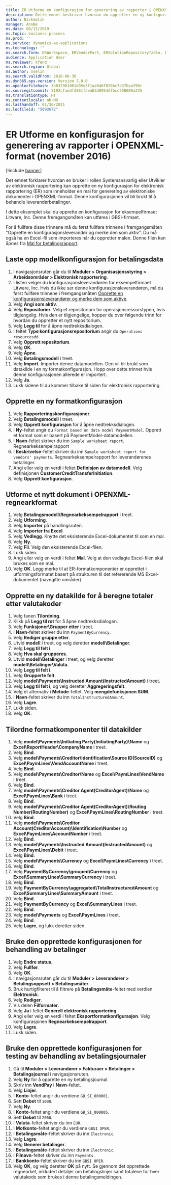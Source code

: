 ```yaml
---
title: ER Utforme en konfigurasjon for generering av rapporter i OPENXML-format (november 2016)
description: Dette emnet beskriver hvordan du oppretter en ny konfigurasjon for elektronisk rapportering som inneholder en mal for generering av elektroniske dokumenter i OPENXML-format.
author: NickSelin
manager: AnnBe
ms.date: 08/12/2019
ms.topic: business-process
ms.prod: ''
ms.service: dynamics-ax-applications
ms.technology: ''
ms.search.form: ERWorkspace, ERVendorPart, ERSolutionRepositoryTable, ERSolutionRepositoryCreateDropDialog, ERSolutionImport,  ERSolutionTable, ERSolutionCreateDropDialog, EROperationDesigner, ERDataSourceAddDropDialog, ERModelGroupByFunctionEditor, VendPaymMode, LedgerJournalTable, LedgerJournalTransVendPaym
audience: Application User
ms.reviewer: kfend
ms.search.region: Global
ms.author: nselin
ms.search.validFrom: 2016-06-30
ms.dyn365.ops.version: Version 7.0.0
ms.openlocfilehash: 3b832961061d05e3f1ae046f820bc7a37baaf90c
ms.sourcegitcommit: 5192cfaedfd861faea63d8954d7bcc500608a225
ms.translationtype: HT
ms.contentlocale: nb-NO
ms.lasthandoff: 01/30/2021
ms.locfileid: "5092672"
---
```

# <a name="er-design-a-configuration-for-generating-reports-in-openxml-format-november-2016"></a>ER Utforme en konfigurasjon for generering av rapporter i OPENXML-format (november 2016)

[!include [banner](../../includes/banner.md)]

Det emnet forklarer hvordan en bruker i rollen Systemansvarlig eller Utvikler av elektronisk rapportering kan opprette en ny konfigurasjon for elektronisk rapportering (ER) som inneholder en mal for generering av elektroniske dokumenter i OPENXML-format. Denne konfigurasjonen vil bli brukt til å behandle leverandørbetalinger.

I dette eksemplet skal du opprette en konfigurasjon for eksempelfirmaet Litware, Inc. Denne fremgangsmåten kan utføres i GBSI-firmaet.

For å fullføre disse trinnene må du først fullføre trinnene i fremgangsmåten "Opprette en konfigurasjonsleverandør og merke den som aktiv". Du må også ha en Excel-fil som importeres når du oppretter malen. Denne filen kan åpnes fra [Mal for betalingsrapport](https://go.microsoft.com/fwlink/?linkid=862266).


## <a name="upload-the-payments-data-model-configuration"></a>Laste opp modellkonfigurasjon for betalingsdata
1. I navigasjonsruten går du til **Moduler > Organisasjonsstyring > Arbeidsområder > Elektronisk rapportering**.
2. I listen velger du konfigurasjonsleverandøren for eksempelfirmaet Litware, Inc. Hvis du ikke ser denne konfigurasjonsleverandøren, må du først fullføre trinnene i fremgangsmåten [Opprette en konfigurasjonsleverandører og merke dem som aktive](er-configuration-provider-mark-it-active-2016-11.md).
3. Velg **Angi som aktiv**.
4. Velg **Repositorier**. Velg et repositorium for operasjonsressurstypen, hvis tilgjengelig. Hvis den er tilgjengelige, hopper du over følgende trinn for hvordan du oppretter et nytt repositorium.  
5. Velg **Legg til** for å åpne nedtrekksdialogen.
6. I feltet **Type konfigurasjonsrepositorium** angir du `Operations resourcesdd`.
7. Velg **Opprett repositorium**.
8. Velg **OK**.
9. Velg **Åpne**.
10. Velg **Betalingsmodell** i treet.
11. Velg **Import**. Importer denne datamodellen. Den vil bli brukt som datakilde i en ny formatkonfigurasjon. Hopp over dette trinnet hvis denne konfigurasjonen allerede er importert.  
12. Velg **Ja**.
13. Lukk sidene til du kommer tilbake til siden for elektronisk rapportering.

## <a name="create-a-new-format-configuration"></a>Opprette en ny formatkonfigurasjon
1. Velg **Rapporteringskonfigurasjoner**.
2. Velg **Betalingsmodell** i treet.
3. Velg **Opprett konfigurasjon** for å åpne nedtrekksdialogen.
4. I **Ny**-feltet angir du `Format based on data model PaymentModel`. Opprett et format som er basert på PaymentModel-datamodellen.
5. I **Navn**-feltet skriver du inn `Sample worksheet report`. Regnearkeksempelrapport  
6. I **Beskrivelse**-feltet skriver du inn `Sample worksheet report for vendors' payments`. Regnearkeksempelrapport for leverandørenes betalinger.  
7. Angi eller velg en verdi i feltet **Definisjon av datamodell**. Velg definisjonen **CustomerCreditTransferInitiation**.  
8. Velg **Opprett konfigurasjon**.

## <a name="design-a-new-document-in-openxml-worksheet-format"></a>Utforme et nytt dokument i OPENXML-regnearkformat
1. Velg **Betalingsmodell\Regnearkeksempelrapport** i treet.
2. Velg **Utforming**.
3. Velg **Importer** på handlingsruten.
4. Velg **Importer fra Excel**.
5. Velg **Vedlegg**. Knytte det eksisterende Excel-dokumentet til som en mal.  
6. Velg **Ny**.
7. Velg **Fil**. Velg den eksisterende Excel-filen.  
8. Lukk siden.
9. Angi eller velg en verdi i feltet **Mal**. Velg at den vedlagte Excel-filen skal brukes som en mal.  
10. Velg **OK**. Legg merke til at ER-formatkomponenter er opprettet i utformingsformatet basert på strukturen til det refererende MS Excel-dokumentet (navngitte områder).  

## <a name="create-a-new-data-source-to-calculate-totals-by-currency-codes"></a>Opprette en ny datakilde for å beregne totaler etter valutakoder
1. Velg fanen **Tilordning**.
2. Klikk på **Legg til rot** for å åpne nedtrekksdialogen.
3. Velg **Funksjoner\Grupper etter** i treet.
4. I **Navn**-feltet skriver du inn `PaymentByCurrency`.
5. Velg **Rediger gruppe etter**.
6. Utvid **modell** i treet, og velg deretter **modell\Betalinger.**
7. Velg **Legg til felt i**.
8. Velg **Hva skal grupperes**.
9. Utvid **modell\Betalinger** i treet, og velg deretter **modell\Betalinger\Valuta**.
10. Velg **Legg til felt i**.
11. Velg **Grupperte felt**.
12. Velg **model\Payments\Instructed Amount(InstructedAmount)** i treet.
13. Velg **Legg til felt i**, og velg deretter **Aggregeringsfelt**.
14. Velg et alternativ i **Metode**-feltet. Velg **mengdefunksjonen SUM**.  
15. I **Navn**-feltet skriver du inn `TotalInstructuredAmount`.
16. Velg **Lagre**.
17. Lukk siden.
18. Velg **OK**.

## <a name="map-format-components-to-data-sources"></a>Tilordne formatkomponenter til datakilder
1. Velg **model\Payments\Initiating Party(InitiatingParty)\Name** og **Excel\ReportHeader\CompanyName** i treet.
2. Velg **Bind**.
3. Velg **model\Payments\Creditor\Identification\Source ID(SourceID)** og **Excel\PaymLines\VendAccountName** i treet.
4. Velg **Bind**.
5. Velg **model\Payments\Creditor\Name** og **Excel\PaymLines\VendName** i treet.
6. Velg **Bind**.
7. Velg **model\Payments\Creditor Agent(CreditorAgent)\Name** og **Excel\PaymLines\Bank** i treet.
8. Velg **Bind**.
9. Velg **model\Payments\Creditor Agent(CreditorAgent)\Routing Number(RoutingNumber)** og **Excel\PaymLines\RoutingNumber** i treet.
10. Velg **Bind**.
11. Velg **model\Payments\Creditor Account(CreditorAccount)\Identification\Number** og **Excel\PaymLines\AccountNumber** i treet.
12. Velg **Bind**.
13. Velg **model\Payments\Instructed Amount(InstructedAmount)** og **Excel\PaymLines\Debit** i treet.
14. Velg **Bind**.
15. Velg **model\Payments\Currency** og **Excel\PaymLines\Currency** i treet.
16. Velg **Bind**.
17. Velg **PaymentByCurrency\grouped\Currency** og **Excel\SummaryLines\SummaryCurrency** i treet.
18. Velg **Bind**.
19. Velg **PaymentByCurrency\aggregated\TotalInstructuredAmount** og **Excel\SummaryLines\SummaryAmount** i treet.
20. Velg **Bind**.
21. Velg **PaymentByCurrency** og **Excel\SummaryLines** i treet.
22. Velg **Bind**.
23. Velg **model\Payments** og **Excel\PaymLines** i treet.
24. Velg **Bind**.
25. Velg **Lagre**, og lukk deretter siden.

## <a name="use-the-created-configuration-for-payments-processing"></a>Bruke den opprettede konfigurasjonen for behandling av betalinger
1. Velg **Endre status**.
2. Velg **Fullfør**.
3. Velg **OK**.
4. I navigasjonsruten går du til **Moduler > Leverandører > Betalingsoppsett > Betalingsmåter**.
5. Bruk hurtigfilteret til å filtrere på **Betalingsmåte**-feltet med verdien **Elektronisk**.
6. Velg **Rediger**.
7. Vis delen **Filformater**.
8. Velg **Ja** i feltet **Generell elektronisk rapportering**.
9. Angi eller velg en verdi i feltet **Eksportformatkonfigurasjon**. Velg konfigurasjonen **Regnearkeksempelrapport**.  
10. Velg **Lagre**.
11. Lukk siden.

## <a name="use-the-created-configuration-for-testing-of-payment-journals-processing"></a>Bruke den opprettede konfigurasjonen for testing av behandling av betalingsjournaler
1. Gå til **Moduler > Leverandører > Fakturaer > Betalinger > Betalingsjournal** i navigasjonsruten.
2. Velg **Ny** for å opprette en ny betalingsjournal.
3. Skriv inn **VendPay** i **Navn**-feltet.
4. Velg **Linjer**.
5. I **Konto**-feltet angir du verdiene `GB_SI_000001`.
6. Sett **Debet** til `1000`.
7. Velg **Ny**.
8. I **Konto**-feltet angir du verdiene `GB_SI_000005`.
9. Sett **Debet** til `2000`.
10. I **Valuta**-feltet skriver du inn `EUR`.
11. I **Motkonto**-feltet angir du verdiene `GBSI OPER`.
12. I **Betalingsmåte**-feltet skriver du inn `Electronic`.
13. Velg **Lagre**.
14. Velg **Generer betalinger**.
15. I **Betalingsmåte**-feltet skriver du inn `Electronic`.
16. I **Filnavn**-feltet skriver du inn `Payments`.
17. I **Bankkonto**-feltet skriver du inn `GBSI OPER`.
18. Velg **OK**, og velg deretter **OK** på nytt. Se gjennom det opprettede regnearket, inkludert detaljer om betalingslinjer samt totalene for hver valutakode som brukes i denne betalingsmeldingen.  

